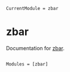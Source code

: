 ```@meta
CurrentModule = zbar
```

# zbar

Documentation for [zbar](https://github.com/RexWzh/zbar.jl).

```@index
```

```@autodocs
Modules = [zbar]
```
